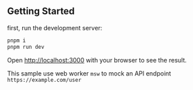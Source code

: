 

## Getting Started

first, run the development server:

```bash
pnpm i
pnpm run dev
```

Open [http://localhost:3000](http://localhost:3000) with your browser to see the result.

This sample use web worker `msw` to mock an API endpoint `https://example.com/user`

